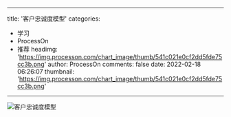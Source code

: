 
---
title: '客户忠诚度模型'
categories: 
 - 学习
 - ProcessOn
 - 推荐
headimg: 'https://img.processon.com/chart_image/thumb/541c021e0cf2dd5fde75cc3b.png'
author: ProcessOn
comments: false
date: 2022-02-18 06:26:07
thumbnail: 'https://img.processon.com/chart_image/thumb/541c021e0cf2dd5fde75cc3b.png'
---

<div>   
<img class="thumb" alt="客户忠诚度模型" src="https://img.processon.com/chart_image/thumb/541c021e0cf2dd5fde75cc3b.png" referrerpolicy="no-referrer">
<p></p>  
</div>
            